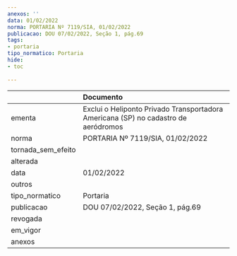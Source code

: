 ```yaml
---
anexos: ''
data: 01/02/2022
norma: PORTARIA Nº 7119/SIA, 01/02/2022
publicacao: DOU 07/02/2022, Seção 1, pág.69
tags:
- portaria
tipo_normatico: Portaria
hide: 
- toc 
 
---
```


|                    | Documento                                                                          |
|:-------------------|:-----------------------------------------------------------------------------------|
| ementa             | Exclui o Heliponto Privado Transportadora Americana (SP) no cadastro de aeródromos |
| norma              | PORTARIA Nº 7119/SIA, 01/02/2022                                                   |
| tornada_sem_efeito |                                                                                    |
| alterada           |                                                                                    |
| data               | 01/02/2022                                                                         |
| outros             |                                                                                    |
| tipo_normatico     | Portaria                                                                           |
| publicacao         | DOU 07/02/2022, Seção 1, pág.69                                                    |
| revogada           |                                                                                    |
| em_vigor           |                                                                                    |
| anexos             |                                                                                    |